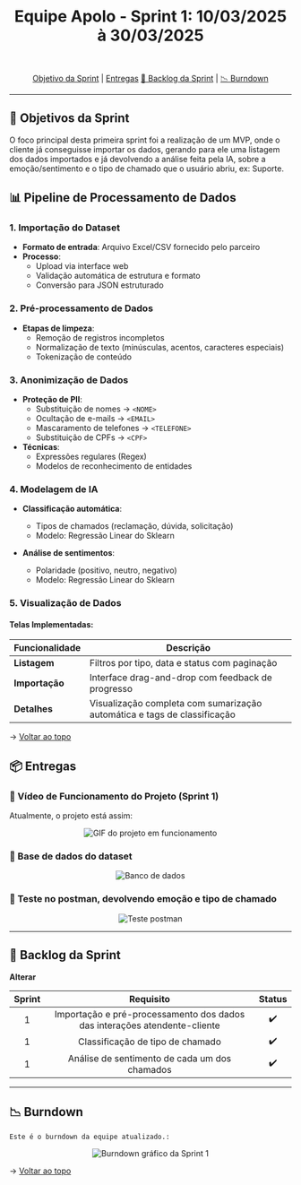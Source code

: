 <h1 align="center"> Equipe Apolo - Sprint 1: 10/03/2025 à 30/03/2025 </h1>

<br id="topo">
<p align="center">
    <a href="#objetivo">Objetivo da Sprint</a>  |  
    <a href="#entrega">Entregas</a>
    <a href="#backlog">📝 Backlog da Sprint</a>  |  
    <a href="#burndown">📉 Burndown</a>
</p>

---

<h2 id="objetivo">🎯 Objetivos da Sprint</h2>

O foco principal desta primeira sprint foi a realização de um MVP, onde o cliente já conseguisse importar os dados, gerando para ele uma listagem dos dados importados e já devolvendo a análise feita pela IA, sobre a emoção/sentimento e o tipo de chamado que o usuário abriu, ex: Suporte.

## 📊 Pipeline de Processamento de Dados

### 1. Importação do Dataset
- **Formato de entrada**: Arquivo Excel/CSV fornecido pelo parceiro
- **Processo**:
  - Upload via interface web
  - Validação automática de estrutura e formato
  - Conversão para JSON estruturado

### 2. Pré-processamento de Dados
- **Etapas de limpeza**:
  - Remoção de registros incompletos
  - Normalização de texto (minúsculas, acentos, caracteres especiais)
  - Tokenização de conteúdo

### 3. Anonimização de Dados
- **Proteção de PII**:
  - Substituição de nomes → `<NOME>`
  - Ocultação de e-mails → `<EMAIL>`
  - Mascaramento de telefones → `<TELEFONE>`
  - Substituição de CPFs → `<CPF>`
- **Técnicas**:
  - Expressões regulares (Regex)
  - Modelos de reconhecimento de entidades

### 4. Modelagem de IA
- **Classificação automática**:
  - Tipos de chamados (reclamação, dúvida, solicitação)
  - Modelo: Regressão Linear do Sklearn

- **Análise de sentimentos**:
  - Polaridade (positivo, neutro, negativo)
  - Modelo: Regressão Linear do Sklearn

### 5. Visualização de Dados
#### Telas Implementadas:
| Funcionalidade          | Descrição                                                                 |
|-------------------------|---------------------------------------------------------------------------|
| **Listagem**            | Filtros por tipo, data e status com paginação                             |
| **Importação**          | Interface drag-and-drop com feedback de progresso                         |
| **Detalhes**            | Visualização completa com sumarização automática e tags de classificação |

→ [Voltar ao topo](#topo)

<span id="entrega">

<h2 id="entregas">📦 Entregas</h2>

### 🎥 Vídeo de Funcionamento do Projeto (Sprint 1)

Atualmente, o projeto está assim:
<p align="center">
  <img src="" alt="GIF do projeto em funcionamento">
</p>


### 📸 Base de dados do dataset

<p align="center">
  <img src="" alt="Banco de dados">
</p>

### 📸 Teste no postman, devolvendo emoção e tipo de chamado

<p align="center">
  <img src="" alt="Teste postman">
</p>

---

<h2 id="backlog">📝 Backlog da Sprint</h2>

**Alterar**
<div align="center">
  
| Sprint | Requisito | Status |
|:------:|:----------:|:------:|
| 1      | Importação e pré-processamento dos dados das interações atendente-cliente | ✔️ |
| 1      | Classificação de tipo de chamado | ✔️ |
| 1      | Análise de sentimento de cada um dos chamados | ✔️ |

---

</div>
<h2 id="burndown">📉 Burndown</h2>

    Este é o burndown da equipe atualizado.:
<p align="center">
  <img src="" alt="Burndown gráfico da Sprint 1">
</p>

→ [Voltar ao topo](#topo)
